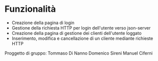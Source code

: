 # Funzionalità
- Creazione della pagina di login
- Gestione della richiesta HTTP per login dell'utente verso json-server
- Creazione della pagina di gestione dei clienti dell'utente loggato
- Inserimento, modifica e cancellazione di un cliente mediante richieste HTTP

Proggetto di gruppo:
Tommaso Di Nanno
Domenico Sireni
Manuel Ciferni
